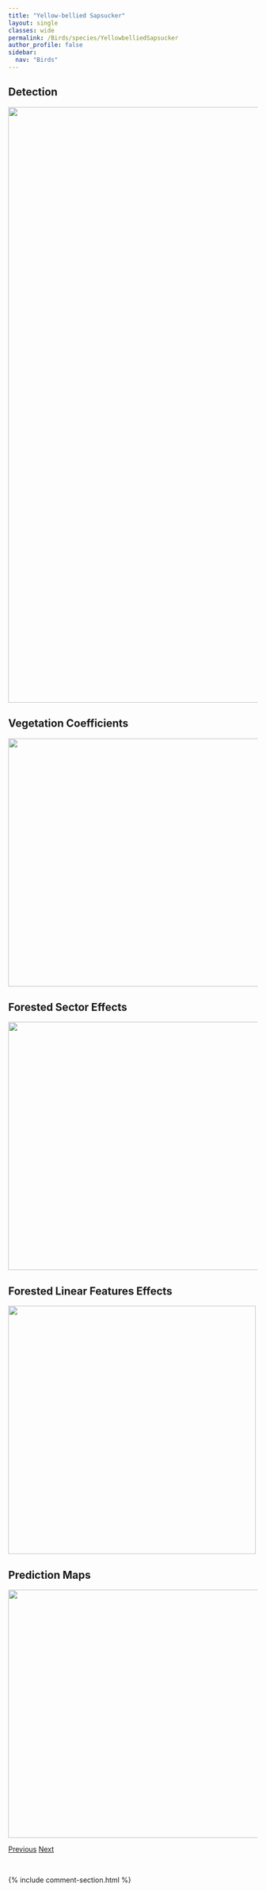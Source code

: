 ```yaml
---
title: "Yellow-bellied Sapsucker"
layout: single
classes: wide
permalink: /Birds/species/YellowbelliedSapsucker
author_profile: false
sidebar:
  nav: "Birds"
---
```


<h2>Detection</h2>

<a href="https://drive.google.com/uc?export=view&id=1559CpIBCP2jxFyEV3ifw9AF5Jb5BP2Gk">
<img src="https://drive.google.com/uc?export=view&id=1559CpIBCP2jxFyEV3ifw9AF5Jb5BP2Gk" height = "1200" width = "800">
</a>


<h2>Vegetation Coefficients</h2>

<a href="https://drive.google.com/uc?export=view&id=1WvlocbgdaN3tODw-31iT9E5N17OmQWez">
<img src="https://drive.google.com/uc?export=view&id=1WvlocbgdaN3tODw-31iT9E5N17OmQWez" height = "500" width = "1000">
</a>


<h2>Forested Sector Effects</h2>

<a href="https://drive.google.com/uc?export=view&id=12AhYfVTUwCEfBuZJX4ghsHDEz_ZbII0w">
<img src="https://drive.google.com/uc?export=view&id=12AhYfVTUwCEfBuZJX4ghsHDEz_ZbII0w" height = "500" width = "1000">
</a>


<h2>Forested Linear Features Effects</h2>

<a href="https://drive.google.com/uc?export=view&id=1Zjz-YBpja_RI0TwD11FLuIQ0AvGIrZHC">
<img src="https://drive.google.com/uc?export=view&id=1Zjz-YBpja_RI0TwD11FLuIQ0AvGIrZHC" height = "500" width = "500">
</a>


<h2>Prediction Maps</h2>

<a href="https://drive.google.com/uc?export=view&id=1WwKuNMics5rh1l6aOiQkRICLw9XW54w0">
<img src="https://drive.google.com/uc?export=view&id=1WwKuNMics5rh1l6aOiQkRICLw9XW54w0" height = "500" width = "1000">
</a>


<a href="/DevelopmentWebsite/Birds/species/YellowbelliedFlycatcher" class="pagination--pager" title="Empidonax flaviventris">Previous</a> <a href="/DevelopmentWebsite/Birds/species/YellowRail" class="pagination--pager" title="Coturnicops noveboracensis">Next</a>

<p>&nbsp;</p>

{% include comment-section.html %}
